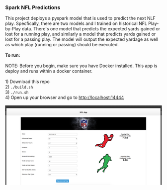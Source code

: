 <h3>Spark NFL Predictions</h3>
This project deploys a pyspark model that is used to predict the next NLF play. Specfically, there are two models and I trained on historical NFL Play-by-Play data. There's one model that predicts the expected yards gained or lost for a running play, and similarly a model that predicts yards gained or lost for a passing play. The model will output the expected yardage as well as which play (running or passing) should be executed. 
<br>
<br><b>To run:</b>
<br>
<br>NOTE: Before you begin, make sure you have Docker installed. This app is deploy and runs within a docker container.
<br>
<br>1) Download this repo
<br>2) <code>./build.sh</code>
<br>3) <code>./run.sh</code>
<br>4) Open up your browser and go to <a href="http://localhost:14444">http://localhost:14444</a>
<br>
<br><img src="images/screenshot1.png" class="inline"/>
<br>
<br>
